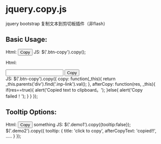 # jquery.copy.js
jquery bootstrap 复制文本到剪切板插件（非flash）


Basic Usage:
-----------

Html:
    <button type="button" class="btn-copy" data-clipboard-text="Copy Me!">Copy</button>
JS:
    $('.btn-copy').copy();


Html:
    <div class="input-group">
        <input type="text" class="form-control inp-link">
        <span class="input-group-btn">
            <button class="btn btn-primary btn-copy" type="button">Copy</button>
        </span>
    </div>
JS:
    $('.btn-copy').copy({
        copy: function(_this){
            return _this.parents('div').find('.inp-link').val();
        },
        afterCopy: function(res, _this){
            if(res==true){
                alert('Copied text to clipboard。');
            }else{
                alert('Copy failed！');
            }
        }
    });


Tooltip Options:
-----------

Html:
    <button type="button" class="demo1" data-clipboard-text="Copy Me!">Copy</button>
    <span class="demo2">something</span>
JS:
    $('.demo1').copy({tooltip:false});
    $('.demo2').copy({
        tooltip: {
            title: 'click to copy',
            afterCopyText: 'copied!!',
            .....
        }
    });